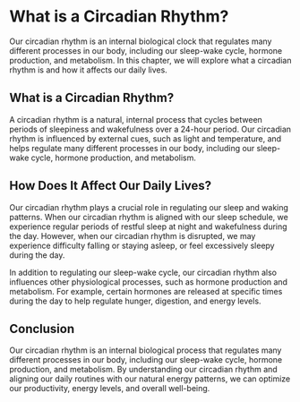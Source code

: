 What is a Circadian Rhythm?
===========================================================================

Our circadian rhythm is an internal biological clock that regulates many different processes in our body, including our sleep-wake cycle, hormone production, and metabolism. In this chapter, we will explore what a circadian rhythm is and how it affects our daily lives.

What is a Circadian Rhythm?
---------------------------

A circadian rhythm is a natural, internal process that cycles between periods of sleepiness and wakefulness over a 24-hour period. Our circadian rhythm is influenced by external cues, such as light and temperature, and helps regulate many different processes in our body, including our sleep-wake cycle, hormone production, and metabolism.

How Does It Affect Our Daily Lives?
-----------------------------------

Our circadian rhythm plays a crucial role in regulating our sleep and waking patterns. When our circadian rhythm is aligned with our sleep schedule, we experience regular periods of restful sleep at night and wakefulness during the day. However, when our circadian rhythm is disrupted, we may experience difficulty falling or staying asleep, or feel excessively sleepy during the day.

In addition to regulating our sleep-wake cycle, our circadian rhythm also influences other physiological processes, such as hormone production and metabolism. For example, certain hormones are released at specific times during the day to help regulate hunger, digestion, and energy levels.

Conclusion
----------

Our circadian rhythm is an internal biological process that regulates many different processes in our body, including our sleep-wake cycle, hormone production, and metabolism. By understanding our circadian rhythm and aligning our daily routines with our natural energy patterns, we can optimize our productivity, energy levels, and overall well-being.
